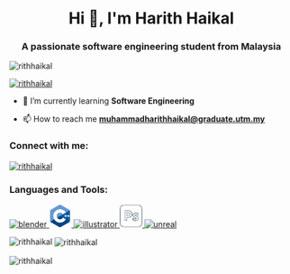 <h1 align="center">Hi 👋, I'm Harith Haikal</h1>
<h3 align="center">A passionate software engineering student from Malaysia</h3>

<p align="left"> <img src="https://komarev.com/ghpvc/?username=rithhaikal&label=Profile%20views&color=0e75b6&style=flat" alt="rithhaikal" /> </p>

<p align="left"> <a href="https://github.com/ryo-ma/github-profile-trophy"><img src="https://github-profile-trophy.vercel.app/?username=rithhaikal" alt="rithhaikal" /></a> </p>

- 🌱 I’m currently learning **Software Engineering**

- 📫 How to reach me **muhammadharithhaikal@graduate.utm.my**

<h3 align="left">Connect with me:</h3>
<p align="left">
<a href="https://instagram.com/rithhaikal" target="blank"><img align="center" src="https://raw.githubusercontent.com/rahuldkjain/github-profile-readme-generator/master/src/images/icons/Social/instagram.svg" alt="rithhaikal" height="30" width="40" /></a>
</p>

<h3 align="left">Languages and Tools:</h3>
<p align="left"> <a href="https://www.blender.org/" target="_blank" rel="noreferrer"> <img src="https://download.blender.org/branding/community/blender_community_badge_white.svg" alt="blender" width="40" height="40"/> </a> <a href="https://www.w3schools.com/cpp/" target="_blank" rel="noreferrer"> <img src="https://raw.githubusercontent.com/devicons/devicon/master/icons/cplusplus/cplusplus-original.svg" alt="cplusplus" width="40" height="40"/> </a> <a href="https://www.adobe.com/in/products/illustrator.html" target="_blank" rel="noreferrer"> <img src="https://www.vectorlogo.zone/logos/adobe_illustrator/adobe_illustrator-icon.svg" alt="illustrator" width="40" height="40"/> </a> <a href="https://www.photoshop.com/en" target="_blank" rel="noreferrer"> <img src="https://raw.githubusercontent.com/devicons/devicon/master/icons/photoshop/photoshop-line.svg" alt="photoshop" width="40" height="40"/> </a> <a href="https://unrealengine.com/" target="_blank" rel="noreferrer"> <img src="https://raw.githubusercontent.com/kenangundogan/fontisto/036b7eca71aab1bef8e6a0518f7329f13ed62f6b/icons/svg/brand/unreal-engine.svg" alt="unreal" width="40" height="40"/> </a> </p>

<p><img align="left" src="https://github-readme-stats.vercel.app/api/top-langs?username=rithhaikal&show_icons=true&locale=en&layout=compact" alt="rithhaikal" /></p>

<p>&nbsp;<img align="center" src="https://github-readme-stats.vercel.app/api?username=rithhaikal&show_icons=true&locale=en" alt="rithhaikal" /></p>

<p><img align="center" src="https://github-readme-streak-stats.herokuapp.com/?user=rithhaikal&" alt="rithhaikal" /></p>
